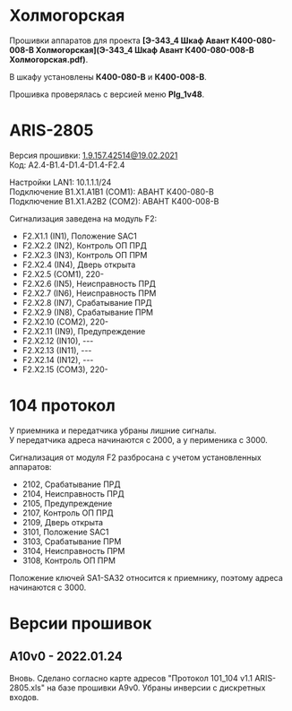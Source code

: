﻿Холмогорская
============

Прошивки аппаратов для проекта **[Э-343_4 Шкаф Авант К400-080-008-В Холмогорская](Э-343_4 Шкаф Авант К400-080-008-В Холмогорская.pdf)**.

В шкафу установлены **К400-080-В** и **К400-008-В**.

Прошивка проверялась с версией меню **PIg_1v48**.


# ARIS-2805

Версия прошивки: 1.9.157.42514@19.02.2021  
Код: A2.4-B1.4-D1.4-D1.4-F2.4

Настройки LAN1: 10.1.1.1/24  
Подключение B1.X1.A1B1 (COM1): АВАНТ К400-080-В  
Подключение B1.X1.A2B2 (COM2): АВАНТ К400-008-В

Cигнализация заведена на модуль F2:
- F2.X1.1 (IN1), Положение SAC1
- F2.X2.2 (IN2), Контроль ОП ПРД
- F2.X2.3 (IN3), Контроль ОП ПРМ
- F2.X2.4 (IN4), Дверь открыта
- F2.X2.5 (COM1), 220-
- F2.X2.6 (IN5), Неисправность ПРД
- F2.X2.7 (IN6), Неисправность ПРМ
- F2.X2.8 (IN7), Срабатывание ПРД
- F2.X2.9 (IN8), Срабатывание ПРМ
- F2.X2.10 (COM2), 220-
- F2.X2.11 (IN9), Предупреждение
- F2.X2.12 (IN10), ---
- F2.X2.13 (IN11), ---
- F2.X2.14 (IN12), ---
- F2.X2.15 (COM3), 220-


# 104 протокол

У приемника и передатчика убраны лишние сигналы.  
У передатчика адреса начинаются с 2000, а у перименика с 3000.

Сигнализация от модуля F2 разбросана с учетом установленных аппаратов:
- 2102, Срабатывание ПРД
- 2104, Неисправность ПРД
- 2105, Предупреждение
- 2107, Контроль ОП ПРД
- 2109, Дверь открыта
- 3101, Положение SAC1
- 3103, Срабатывание ПРМ
- 3104, Неисправность ПРМ
- 3108, Контроль ОП ПРМ

Положение ключей SA1-SA32 относится к приемнику, поэтому адреса начинаются с 3000.


# Версии прошивок

## A10v0 - 2022.01.24

Вновь.
Сделано согласно карте адресов "Протокол 101_104 v1.1 ARIS-2805.xls" на базе прошивки A9v0.
Убраны инверсии с дискретных входов.

